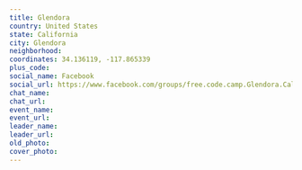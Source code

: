 ```yaml
---
title: Glendora
country: United States
state: California
city: Glendora
neighborhood: 
coordinates: 34.136119, -117.865339
plus_code:
social_name: Facebook
social_url: https://www.facebook.com/groups/free.code.camp.Glendora.California
chat_name:
chat_url:
event_name:
event_url:
leader_name:
leader_url:
old_photo: 
cover_photo:
---
```

